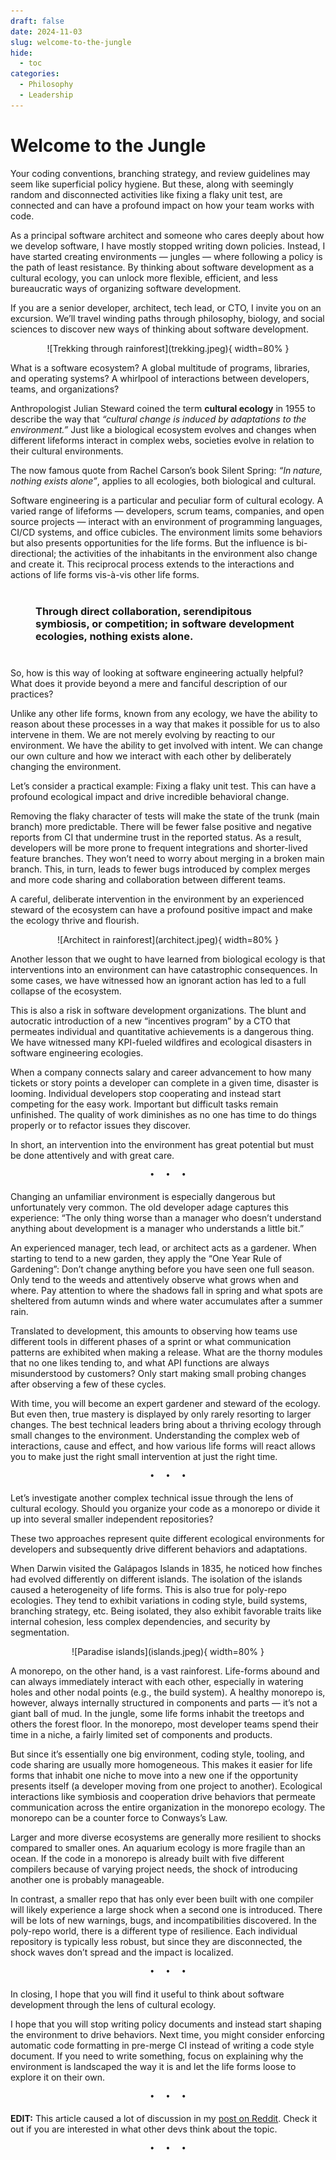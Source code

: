 ```yaml
---
draft: false
date: 2024-11-03
slug: welcome-to-the-jungle
hide:
  - toc
categories:
  - Philosophy
  - Leadership
---
```


# Welcome to the Jungle

Your coding conventions, branching strategy, and review guidelines may seem like superficial policy hygiene. But these, along with seemingly random and disconnected activities like fixing a flaky unit test, are connected and can have a profound impact on how your team works with code.

<!-- more -->

As a principal software architect and someone who cares deeply about how we develop software, I have mostly stopped writing down policies. Instead, I have started creating environments — jungles — where following a policy is the path of least resistance. By thinking about software development as a cultural ecology, you can unlock more flexible, efficient, and less bureaucratic ways of organizing software development.

If you are a senior developer, architect, tech lead, or CTO, I invite you on an excursion. We’ll travel winding paths through philosophy, biology, and social sciences to discover new ways of thinking about software development.

<center>![Trekking through rainforest](trekking.jpeg){ width=80% }</center>

What is a software ecosystem? A global multitude of programs, libraries, and operating systems? A whirlpool of interactions between developers, teams, and organizations?

Anthropologist Julian Steward coined the term **cultural ecology** in 1955 to describe the way that *“cultural change is induced by adaptations to the environment.”* Just like a biological ecosystem evolves and changes when different lifeforms interact in complex webs, societies evolve in relation to their cultural environments.

The now famous quote from Rachel Carson’s book Silent Spring: *“In nature, nothing exists alone”*, applies to all ecologies, both biological and cultural.

Software engineering is a particular and peculiar form of cultural ecology. A varied range of lifeforms — developers, scrum teams, companies, and open source projects — interact with an environment of programming languages, CI/CD systems, and office cubicles. The environment limits some behaviors but also presents opportunities for the life forms. But the influence is bi-directional; the activities of the inhabitants in the environment also change and create it. This reciprocal process extends to the interactions and actions of life forms vis-à-vis other life forms.

### <p style="margin: 30pt">Through direct collaboration, serendipitous symbiosis, or competition; in software development ecologies, nothing exists alone.</p>

So, how is this way of looking at software engineering actually helpful? What does it provide beyond a mere and fanciful description of our practices?

Unlike any other life forms, known from any ecology, we have the ability to reason about these processes in a way that makes it possible for us to also intervene in them. We are not merely evolving by reacting to our environment. We have the ability to get involved with intent. We can change our own culture and how we interact with each other by deliberately changing the environment.

Let’s consider a practical example: Fixing a flaky unit test. This can have a profound ecological impact and drive incredible behavioral change.

Removing the flaky character of tests will make the state of the trunk (main branch) more predictable. There will be fewer false positive and negative reports from CI that undermine trust in the reported status. As a result, developers will be more prone to frequent integrations and shorter-lived feature branches. They won’t need to worry about merging in a broken main branch. This, in turn, leads to fewer bugs introduced by complex merges and more code sharing and collaboration between different teams.

A careful, deliberate intervention in the environment by an experienced steward of the ecosystem can have a profound positive impact and make the ecology thrive and flourish.

<center>![Architect in rainforest](architect.jpeg){ width=80% }</center>

Another lesson that we ought to have learned from biological ecology is that interventions into an environment can have catastrophic consequences. In some cases, we have witnessed how an ignorant action has led to a full collapse of the ecosystem.

This is also a risk in software development organizations. The blunt and autocratic introduction of a new “incentives program” by a CTO that permeates individual and quantitative achievements is a dangerous thing. We have witnessed many KPI-fueled wildfires and ecological disasters in software engineering ecologies.

When a company connects salary and career advancement to how many tickets or story points a developer can complete in a given time, disaster is looming. Individual developers stop cooperating and instead start competing for the easy work. Important but difficult tasks remain unfinished. The quality of work diminishes as no one has time to do things properly or to refactor issues they discover.

In short, an intervention into the environment has great potential but must be done attentively and with great care.

<pre><p style="text-align: center; margin-top: 0px; margin-bottom: 4pt;">•  •  •</p></pre>

Changing an unfamiliar environment is especially dangerous but unfortunately very common. The old developer adage captures this experience: “The only thing worse than a manager who doesn’t understand anything about development is a manager who understands a little bit.”

An experienced manager, tech lead, or architect acts as a gardener. When starting to tend to a new garden, they apply the “One Year Rule of Gardening”: Don’t change anything before you have seen one full season. Only tend to the weeds and attentively observe what grows when and where. Pay attention to where the shadows fall in spring and what spots are sheltered from autumn winds and where water accumulates after a summer rain.

Translated to development, this amounts to observing how teams use different tools in different phases of a sprint or what communication patterns are exhibited when making a release. What are the thorny modules that no one likes tending to, and what API functions are always misunderstood by customers? Only start making small probing changes after observing a few of these cycles.

With time, you will become an expert gardener and steward of the ecology. But even then, true mastery is displayed by only rarely resorting to larger changes. The best technical leaders bring about a thriving ecology through small changes to the environment. Understanding the complex web of interactions, cause and effect, and how various life forms will react allows you to make just the right small intervention at just the right time.

<pre><p style="text-align: center; margin-top: 0px; margin-bottom: 4pt;">•  •  •</p></pre>

Let’s investigate another complex technical issue through the lens of cultural ecology. Should you organize your code as a monorepo or divide it up into several smaller independent repositories?

These two approaches represent quite different ecological environments for developers and subsequently drive different behaviors and adaptations.

When Darwin visited the Galápagos Islands in 1835, he noticed how finches had evolved differently on different islands. The isolation of the islands caused a heterogeneity of life forms. This is also true for poly-repo ecologies. They tend to exhibit variations in coding style, build systems, branching strategy, etc. Being isolated, they also exhibit favorable traits like internal cohesion, less complex dependencies, and security by segmentation.

<center>![Paradise islands](islands.jpeg){ width=80% }</center>

A monorepo, on the other hand, is a vast rainforest. Life-forms abound and can always immediately interact with each other, especially in watering holes and other nodal points (e.g., the build system). A healthy monorepo is, however, always internally structured in components and parts — it’s not a giant ball of mud. In the jungle, some life forms inhabit the treetops and others the forest floor. In the monorepo, most developer teams spend their time in a niche, a fairly limited set of components and products.

But since it’s essentially one big environment, coding style, tooling, and code sharing are usually more homogeneous. This makes it easier for life forms that inhabit one niche to move into a new one if the opportunity presents itself (a developer moving from one project to another). Ecological interactions like symbiosis and cooperation drive behaviors that permeate communication across the entire organization in the monorepo ecology. The monorepo can be a counter force to Conways’s Law.

Larger and more diverse ecosystems are generally more resilient to shocks compared to smaller ones. An aquarium ecology is more fragile than an ocean. If the code in a monorepo is already built with five different compilers because of varying project needs, the shock of introducing another one is probably manageable.

In contrast, a smaller repo that has only ever been built with one compiler will likely experience a large shock when a second one is introduced. There will be lots of new warnings, bugs, and incompatibilities discovered. In the poly-repo world, there is a different type of resilience. Each individual repository is typically less robust, but since they are disconnected, the shock waves don’t spread and the impact is localized.

<pre><p style="text-align: center; margin-top: 0px; margin-bottom: 4pt;">•  •  •</p></pre>

In closing, I hope that you will find it useful to think about software development through the lens of cultural ecology.

I hope that you will stop writing policy documents and instead start shaping the environment to drive behaviors. Next time, you might consider enforcing automatic code formatting in pre-merge CI instead of writing a code style document. If you need to write something, focus on explaining why the environment is landscaped the way it is and let the life forms loose to explore it on their own.

<pre><p style="text-align: center; margin-top: 0px; margin-bottom: 4pt;">•  •  •</p></pre>

**EDIT:** This article caused a lot of discussion in my [post on Reddit](https://www.reddit.com/r/programming/comments/1gimzn8/software_development_is_a_cultural_ecology_work/). Check it out if you are interested in what other devs think about the topic.

<pre><p style="text-align: center; margin-top: 0px; margin-bottom: 4pt;">•  •  •</p></pre>
